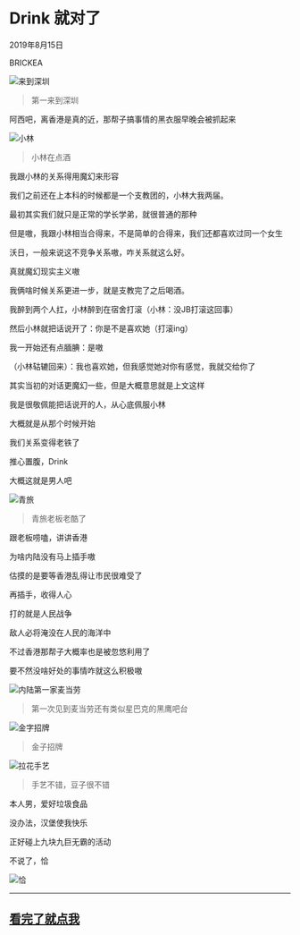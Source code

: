# Drink 就对了

2019年8月15日

BRICKEA

![来到深圳](./res/2019年8月15日深圳/1.jpg)

> 第一来到深圳

阿西吧，离香港是真的近，那帮子搞事情的黑衣服早晚会被抓起来

![小林](./res/2019年8月15日深圳/5.jpg)

> 小林在点酒

我跟小林的关系得用魔幻来形容

我们之前还在上本科的时候都是一个支教团的，小林大我两届。

最初其实我们就只是正常的学长学弟，就很普通的那种

但是嗷，我跟小林相当合得来，不是简单的合得来，我们还都喜欢过同一个女生

沃日，一般来说这不竞争关系嗷，咋关系就这么好。

真就魔幻现实主义嗷

我俩啥时候关系更进一步，就是支教完了之后喝酒。

我醉到两个人扛，小林醉到在宿舍打滚（小林：没JB打滚这回事）

然后小林就把话说开了：你是不是喜欢她（打滚ing）

我一开始还有点腼腆：是嗷

（小林轱辘回来）：我也喜欢她，但我感觉她对你有感觉，我就交给你了

其实当初的对话更魔幻一些，但是大概意思就是上文这样

我是很敬佩能把话说开的人，从心底佩服小林

大概就是从那个时候开始

我们关系变得老铁了

推心置腹，Drink

大概这就是男人吧

![青旅](./res/2019年8月15日深圳/2.jpg)

> 青旅老板老酷了

跟老板唠嗑，讲讲香港

为啥内陆没有马上插手嗷

估摸的是要等香港乱得让市民很难受了

再插手，收得人心

打的就是人民战争

敌人必将淹没在人民的海洋中

不过香港那帮子大概率也是被忽悠利用了

要不然没啥好处的事情咋就这么积极嗷

![内陆第一家麦当劳](./res/2019年8月15日深圳/3.jpg)

> 第一次见到麦当劳还有类似星巴克的黑鹰吧台

![金字招牌](./res/2019年8月15日深圳/4.jpg)

> 金子招牌

![拉花手艺](./res/2019年8月15日深圳/6.jpg)

> 手艺不错，豆子很不错

本人男，爱好垃圾食品 

没办法，汉堡使我快乐

正好碰上九块九巨无霸的活动

不说了，恰

![恰](./res/2019年8月15日深圳/7.png)

---

## [看完了就点我](./README.md)